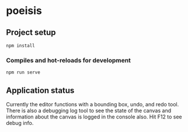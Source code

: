 # poeisis

## Project setup
```
npm install
```

### Compiles and hot-reloads for development
```
npm run serve
```
## Application status
Currently the editor functions with a bounding box, undo, and redo tool. There is also a debugging log tool to see the state of the canvas and information about the canvas is logged in the console also. Hit F12 to see debug info.